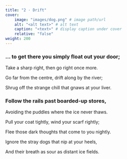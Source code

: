 ```yaml
---
title: "2 · Drift"
cover:
    image: "images/dog.png" # image path/url
    alt: "<alt text>" # alt text
    caption: "<text>" # display caption under cover
    relative: "false"
weight: 200
---
```

### … to get there you simply float out your door;

Take a sharp right, then go right once more.

Go far from the centre, drift along by the river;

Shrug off the strange chill that gnaws at your liver.

 

### Follow the rails past boarded-up stores,

Avoiding the puddles where the ice never thaws.

Pull your coat tightly, wind your scarf rightly;

Flee those dark thoughts that come to you nightly.

Ignore the stray dogs that nip at your heels,

And their breath as sour as distant ice fields. 
